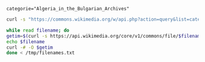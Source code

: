 ``categorie="Algeria_in_the_Bulgarian_Archives"``

```bash
curl -s "https://commons.wikimedia.org/w/api.php?action=query&list=categorymembers&cmtitle=Category:$categorie&cmlimit=max&cmtype=file&format=json&formatversion=2"|jq -r '.query.categorymembers[].title|@uri' > /tmp/filenames.txt
```

```bash
while read filename; do
getim=$(curl -s https://api.wikimedia.org/core/v1/commons/file/$filename|jq -r '.original.url')
echo $filename
curl -# -O $getim
done < /tmp/filenames.txt
```
